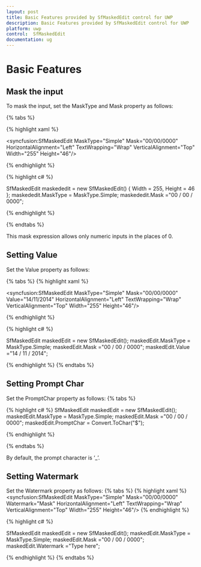 ```yaml
---
layout: post
title: Basic Features provided by SfMaskedEdit control for UWP
description: Basic Features provided by SfMaskedEdit control for UWP
platform: uwp
control:  SfMaskedEdit
documentation: ug
---
```


# Basic Features

## Mask the input

To mask the input, set the MaskType and Mask property as follows:

{% tabs %}

{% highlight xaml %}
	
<syncfusion:SfMaskedEdit MaskType="Simple" Mask="00/00/0000"  HorizontalAlignment="Left"  TextWrapping="Wrap"  VerticalAlignment="Top" Width="255" Height="46"/>

{% endhighlight %}

{% highlight c# %}

SfMaskedEdit maskededit = new SfMaskedEdit() { Width = 255, Height = 46 };
maskededit.MaskType = MaskType.Simple;
maskededit.Mask ="00 / 00 / 0000";

{% endhighlight %}

{% endtabs %}
   
This mask expression allows only numeric inputs in the places of 0.

## Setting Value
Set the Value property as follows:

{% tabs %}
{% highlight xaml %}

<syncfusion:SfMaskedEdit MaskType="Simple" Mask="00/00/0000" Value="14/11/2014" HorizontalAlignment="Left"  TextWrapping="Wrap"  VerticalAlignment="Top" Width="255" Height="46"/>

{% endhighlight %}

{% highlight c# %}

 SfMaskedEdit maskedEdit = new SfMaskedEdit();
 maskedEdit.MaskType = MaskType.Simple;
 maskedEdit.Mask ="00 / 00 / 0000";
 maskedEdit.Value ="14 / 11 / 2014";
   
{% endhighlight %}
{% endtabs %}

## Setting Prompt Char
Set the PromptChar property as follows:
{% tabs %}

{% highlight c# %}
 SfMaskedEdit maskedEdit = new SfMaskedEdit();
 maskedEdit.MaskType = MaskType.Simple;
 maskedEdit.Mask ="00 / 00 / 0000";
 maskedEdit.PromptChar = Convert.ToChar("$");
   
{% endhighlight %}

{% endtabs %}

By default, the prompt character is ‘_’.

## Setting Watermark
Set the Watermark property as follows:
{% tabs %}
{% highlight xaml %}
<syncfusion:SfMaskedEdit  MaskType="Simple" Mask="00/00/0000" Watermark="Mask"  HorizontalAlignment="Left"  TextWrapping="Wrap"  VerticalAlignment="Top" Width="255" Height="46"/>
{% endhighlight %}

{% highlight c# %}

SfMaskedEdit maskedEdit = new SfMaskedEdit();
maskedEdit.MaskType = MaskType.Simple;
maskedEdit.Mask ="00 / 00 / 0000";
maskedEdit.Watermark ="Type here";

{% endhighlight %}
{% endtabs %}